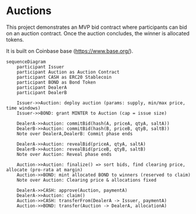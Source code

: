 # Auctions

This project demonstrates an MVP bid contract where participants can bid on an auction contract. Once the auction concludes, the winner is allocated tokens.

It is built on Coinbase base (https://www.base.org/).


```mermaid
sequenceDiagram
    participant Issuer
    participant Auction as Auction Contract
    participant CASH as ERC20 Stablecoin
    participant BOND as Bond Token
    participant DealerA
    participant DealerB

    Issuer->>Auction: deploy auction (params: supply, min/max price, time windows)
    Issuer->>BOND: grant MINTER to Auction (cap = issue size)

    DealerA->>Auction: commitBid(hash(A, priceA, qtyA, saltA))
    DealerB->>Auction: commitBid(hash(B, priceB, qtyB, saltB))
    Note over DealerA,DealerB: Commit phase ends

    DealerA->>Auction: revealBid(priceA, qtyA, saltA)
    DealerB->>Auction: revealBid(priceB, qtyB, saltB)
    Note over Auction: Reveal phase ends

    Auction->>Auction: finalize() => sort bids, find clearing price, allocate (pro-rata at margin)
    Auction->>BOND: mint allocated BOND to winners (reserved to claim)
    Note over Auction: Clearing price & allocations fixed

    DealerA->>CASH: approve(Auction, paymentA)
    DealerA->>Auction: claim()
    Auction->>CASH: transferFrom(DealerA -> Issuer, paymentA)
    Auction->>BOND: transfer(Auction -> DealerA, allocationA)

```